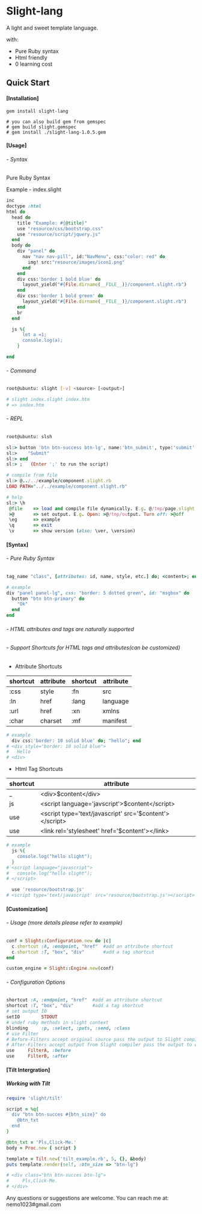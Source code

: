 # Slight-lang
A light and sweet template language.

with:
- Pure Ruby syntax
- Html friendly
- 0 learning cost

## Quick Start
#### [Installation]
```
gem install slight-lang

# you can also build gem from gemspec
# gem build slight.gemspec
# gem install ./slight-lang-1.0.5.gem
```

#### [Usage]

###### - Syntax

Pure Ruby Syntax

Example - index.slight
```ruby
inc
doctype :html
html do
  head do
    title "Example: #{@title}"
    use "resource/css/bootstrap.css"
    use "resource/script/jquery.js"
  end
  body do
    div "panel" do
      nav "nav nav-pill", id:"NavMenu", css:"color: red" do
        img! src:"resource/images/icon1.png"
      end
    end
    div css:'border 1 bold blue' do
      layout_yield("#{File.dirname(__FILE__)}/component.slight.rb")
    end
    div css:'border 1 bold green' do
      layout_yield("#{File.dirname(__FILE__)}/component.slight.rb")
    end
    br
  end

  js %{
      let a =1;
      console.log(a);
    }

end
```



###### - Command
```bash
root@ubuntu: slight [-v] <source> [<output>]

# slight index.slight index.htm
# => index.htm
```


###### - REPL
```bash
root@ubuntu: slsh
```
```ruby
sl:> button 'btn btn-success btn-lg', name:'btn_submit', type:'submit' do
sl:>    "Submit"
sl:> end
sl:> ;   (Enter ';' to run the script)

# compile from file
sl:> @../../example/component.slight.rb
LOAD PATH="../../example/component.slight.rb"

# help
sl:> \h
 @file    => load and compile file dynamically. E.g. @/tmp/page.slight
 >@       => set output. E.g. Open: >@/tmp/output. Turn off: >@off
 \eg      => example
 \q       => exit
 \v       => show version (also: \ver, \version)
```

#### [Syntax]

###### - Pure Ruby Syntax

```ruby
tag_name "class", [attributes: id, name, style, etc.] do; <content>; end

# example
div "panel panel-lg", css: "border: 5 dotted green", id: "msgbox" do
  button "btn btn-primary" do
    "Ok"
  end
end
```
###### - HTML attributes and tags are naturally supported

###### - Support Shortcuts for HTML tags and attributes(can be customized)

- Attribute Shortcuts

| shortcut | attribute | shortcut | attribute |
|-------|--------------| -------|--------------|
| :css | style | :fn | src |
| :ln | href | :lang | language |
| :url | href | :xn | xmlns |
| :char | charset | :mf | manifest |

```ruby  
# example
  div css:'border: 10 solid blue' do; "hello"; end
# <div style="border: 10 solid blue">
#   Hello
# <div>
```

- Html Tag Shortcuts

| shortcut | attribute |
|-------|--------------|
| _ | &lt;div&gt;$content&lt;/div&gt; |
| js | &lt;script language='javscript'&gt;$content&lt;/script&gt; |
| use | &lt;script type='text/javascript' src='$content'&gt;&lt;/script&gt; |
| use | &lt;link rel='stylesheet' href='$content'&gt;&lt;/link&gt; |

```ruby
# example
  js %{
    console.log("hello slight");
  }
# <script language="javascript">
#   console.log("hello slight");
# </script>

  use 'resource/bootstrap.js'
# <script type='text/javascript' src='resource/bootstrap.js'></script>
```

#### [Customization]
###### - Usage (more details please refer to example)

```ruby
conf = Slight::Configuration.new do |c|
  c.shortcut :A, :endpoint, "href"  #add an attribute shortcut
  c.shortcut :T, "box", "div"       #add a tag shortcut
end

custom_engine = Slight::Engine.new(conf)
```

###### - Configuration Options

```ruby
shortcut :A, :endpoint, "href"  #add an attribute shortcut
shortcut :T, "box", "div"       #add a tag shortcut
# set output IO
setIO        STDOUT
# undef ruby methods in slight context
blinding     :p, :select, :puts, :send, :class
# use Filter
# Before-Filters accept original source pass the output to Slight compiler.
# After-Filters accept output from Slight compiler pass the output to end user.
use     FilterA, :before
use     FilterB, :after
```

#### [Tilt Intergration]

##### Working with Tilt
```ruby
require 'slight/tilt'

script = %q{
  div "btn btn-succes #{btn_size}" do 
    @btn_txt  
  end
}

@btn_txt = 'Pls,Click-Me.'
body = Proc.new { script }

template = Tilt.new('tilt_example.rb', 5, {}, &body)
puts template.render(self, :btn_size => "btn-lg")

# <div class="btn btn-succes btn-lg">
#     Pls,Click-Me.
# </div>
```


Any questions or suggestions are welcome. You can reach me at: nemo1023#gmail.com
